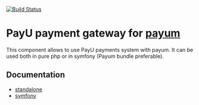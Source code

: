 [![Build Status](https://travis-ci.org/accesto/PayumPayU.svg?branch=master)](https://travis-ci.org/accesto/PayumPayU)

# PayU payment gateway for [payum](http://payum.org)

This component allows to use PayU payments system with payum.
It can be used both in pure php or in symfony (Payum bundle preferable).

## Documentation
* [standalone](Resources/doc/standalone.md)
* [symfony](Resources/doc/symfony.md)
